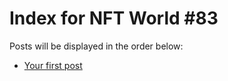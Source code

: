 # Index for NFT World #83
Posts will be displayed in the order below:

- [Your first post](./001-first.md)

